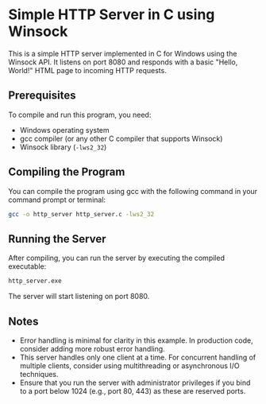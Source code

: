 # Simple HTTP Server in C using Winsock

This is a simple HTTP server implemented in C for Windows using the Winsock API. It listens on port 8080 and responds with a basic "Hello, World!" HTML page to incoming HTTP requests.

## Prerequisites

To compile and run this program, you need:

- Windows operating system
- gcc compiler (or any other C compiler that supports Winsock)
- Winsock library (`-lws2_32`)

## Compiling the Program

You can compile the program using gcc with the following command in your command prompt or terminal:

```bash
gcc -o http_server http_server.c -lws2_32
```

## Running the Server

After compiling, you can run the server by executing the compiled executable:

```bash
http_server.exe
```
The server will start listening on port 8080.

## Notes
- Error handling is minimal for clarity in this example. In production code, consider adding more robust error handling.
- This server handles only one client at a time. For concurrent handling of multiple clients, consider using multithreading or asynchronous I/O techniques.
- Ensure that you run the server with administrator privileges if you bind to a port below 1024 (e.g., port 80, 443) as these are reserved ports.